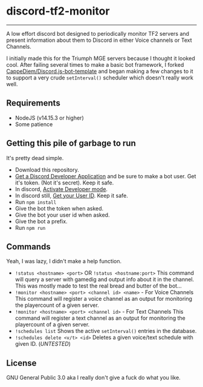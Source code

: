 # discord-tf2-monitor
----
A low effort discord bot designed to periodically monitor TF2 servers and present information about them to Discord in either Voice channels or Text Channels.

I initially made this for the Triumph MGE servers because I thought it looked cool. After failing several times to make a basic bot framework, I forked [CappeDiem/Discord.js-bot-template](https://github.com/CappeDiem/Discord.js-bot-template) and began making a few changes to it to support a very crude `setInterval()` scheduler which doesn't really work well.

## Requirements
+ NodeJS (v14.15.3 or higher)
+ Some patience

## Getting this pile of garbage to run
It's pretty dead simple. 

+ Download this repository.
+ [Get a Discord Developer Application](https://discord.com/developers/applications) and be sure to make a bot user. Get it's token. (Not it's secret). Keep it safe.
+ In discord, [Activate Developer mode](https://techswift.org/2020/09/17/how-to-enable-developer-mode-in-discord/).
+ In discord still, [Get your User ID](https://techswift.org/2020/04/22/how-to-find-your-user-id-on-discord/). Keep it safe.
+ Run `npm install`
+ Give the bot the token when asked.
+ Give the bot your user id when asked.
+ Give the bot a prefix.
+ Run `npm run`

## Commands
Yeah, I was lazy, I didn't make a help function.

+ `!status <hostname> <port>` OR `!status <hostname:port>`
    This command will query a server with gamedig and output info about it in the channel. This was mostly made to test the real bread and butter of the bot...
+ `!monitor <hostname> <port> <channel id> <name>` - For Voice Channels
    This command will register a voice channel as an output for monitoring the playercount of a given server.
+ `!monitor <hostname> <port> <channel id>` - For Text Channels
    This command will register a text channel as an output for monitoring the playercount of a given server.
+ `!schedules list`
    Shows the active `setInterval()` entries in the database.
+ `!schedules delete <v/t> <id>`
    Deletes a given voice/text schedule with given ID. (*UNTESTED*)

## License
GNU General Public 3.0 aka I really don't give a fuck do what you like.